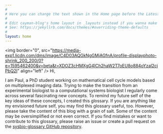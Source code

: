 ```yaml
---
#
# Here you can change the text shown in the Home page before the Latest Posts section.
#
# Edit cayman-blog's home layout in _layouts instead if you wanna make some changes
# See: https://jekyllrb.com/docs/themes/#overriding-theme-defaults
#
layout: home
---
```


<img border="0", src="https://media-exp1.licdn.com/dms/image/C4D03AQGkNgGMjAGfnA/profile-displayphoto-shrink_200_200/0?e=1595462400&v=beta&t=XDOZ3cHMXgG4ICh2haW2T7oEU8o884oYzal2cjPbQ2I" align="left" /> Hi,

I am Paul, a PhD student working on mathematical cell cycle models based on multiplexed imaging data. Trying to make the transition from an experimental biologist to a computational systems biologist I regularly come across several fascinating new concepts. To remind my future self of the key ideas of these concepts, I created this glossary. If you are anything like my envisioned future self, you may find this glossary useful, too. However, please take the content of this blog with a grain of salt. Some of the content may be oversimplified or not even correct. If you find mistakes or want to contribute to this glossary, please raise an issue or create a pull request on the [sysbio-glossary GitHub repository](https://github.com/paulflang/sysbio-glossary).
